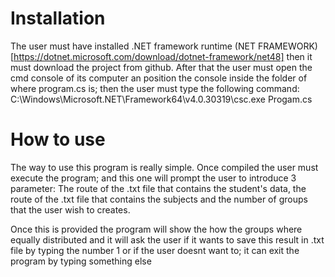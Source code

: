 # Installation

The user must have installed .NET framework runtime (NET FRAMEWORK)[https://dotnet.microsoft.com/download/dotnet-framework/net48] then
it must download the project from github. After that the user must open the cmd console of its computer an position the console inside the 
folder of where program.cs is; then the user must type the following command: C:\Windows\Microsoft.NET\Framework64\v4.0.30319\csc.exe Progam.cs

# How to use
The way to use this program is really simple. Once compiled the user must execute the program; and this one will prompt the user to 
introduce 3 parameter: The route of the .txt file that contains the student's data, the route of the .txt file that contains the subjects and
the number of groups that the user wish to creates.

Once this is provided the program will show the how the groups where equally distributed and it will ask the user if it wants to save this result
in .txt file by typing the number 1 or if the user doesnt want to; it can exit the program by typing something else 
